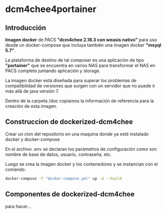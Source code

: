 # dcm4chee4portainer

## Introducción

**Imagen docker** de PACS **"dcm4chee 2.18.3 con weasis nativo"** para uso desde un docker-compose que incluya también una imagen docker **"msyql 5.7"**.

La plataforma de destino de tal composer es una aplicación de tipo **"portainer"** que se encuentra en varios NAS para transformar el NAS en PACS completo juntando aplicación y storage.

La imagen docker está diseñada para superar los problemas de compatibilidad de versiones que surgen con un servidor que no puede ir más allá de java versión 7.

Dentro de la carpeta /doc copiamos la información de referencia para la creación de esta imagen.

## Construccion de dockerized-dcm4chee

Crear un clon del repositorio en una maquina donde ya esté instalado docker y docker-compose

En el archivo .env se declaran los parámetros de configuración como son nombre de base de datos, usuario, contraseña, etc.

Luego se crea la imagen docker y los contenedores y se instancian con el comando:

```bash
docker-compose -f "docker-compose.yml" up -d --build
```

## Componentes de dockerized-dcm4chee

para hacer...